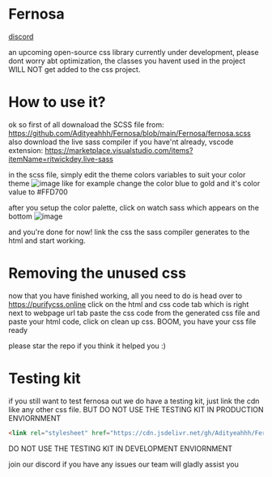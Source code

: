 # Fernosa
[discord](https://discord.gg/8v6nZH67)

an upcoming open-source css library currently under development, please dont worry abt optimization, the classes you havent used in the project WILL NOT get added to the css project.

# How to use it?

ok so first of all downaload the SCSS file from: https://github.com/Adityeahhh/Fernosa/blob/main/Fernosa/fernosa.scss
also download the live sass compiler if you have'nt already, vscode extension: https://marketplace.visualstudio.com/items?itemName=ritwickdey.live-sass

in the scss file, simply edit the theme colors variables to suit your color theme
![image](https://user-images.githubusercontent.com/69644334/154828139-e66c8fc8-674d-438e-81fa-b1cab0525a72.png)
like for example change the color blue to gold and it's color value to #FFD700 

after you setup the color palette, click on watch sass which appears on the bottom
![image](https://user-images.githubusercontent.com/69644334/154828106-453da218-27e1-4f4a-9b74-459a9c7ddb34.png)

and you're done for now! link the css the sass compiler generates to the html and start working.

# Removing the unused css
now that you have finished working, all you need to do is head over to https://purifycss.online
click on the html and css code tab which is right next to webpage url tab
paste the css code from the generated css file and paste your html code, click on clean up css.
BOOM, you have your css file ready

please star the repo if you think it helped you :)

# Testing kit

if you still want to test fernosa out we do have a testing kit, just link the cdn like any other css file. BUT DO NOT USE THE TESTING KIT IN PRODUCTION ENVIORNMENT
```html
<link rel="stylesheet" href="https://cdn.jsdelivr.net/gh/Adityeahhh/Fernosa@main/FernosaCSS/fernosa.css">
```
DO NOT USE THE TESTING KIT IN DEVELOPMENT ENVIORNMENT

join our discord if you have any issues our team will gladly assist you
